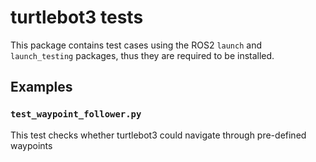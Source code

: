 # turtlebot3 tests
This package contains test cases using the ROS2 `launch` and `launch_testing` packages, thus they are required to be installed.

## Examples

### `test_waypoint_follower.py`
This test checks whether turtlebot3 could navigate through pre-defined waypoints

